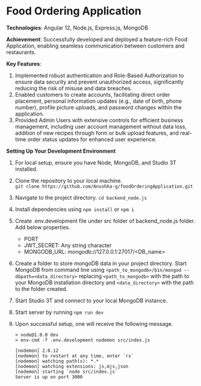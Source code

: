 # Food Ordering Application

**Technologies**: 
Angular 12, Node.js, Express.js, MongoDB

**Achievement**: 
Successfully developed and deployed a feature-rich Food Application, enabling seamless communication between customers and restaurants.

**Key Features**:
1. Implemented robust authentication and Role-Based Authorization to ensure data security and prevent unauthorized access, significantly reducing the risk of misuse and data breaches.
2. Enabled customers to create accounts, facilitating direct order placement, personal information updates (e.g., date of birth, phone number), profile picture uploads, and password       changes within the application.
3. Provided Admin Users with extensive controls for efficient business management, including user account management without data loss, addition of new recipes through form or bulk        upload features, and real-time order status updates for enhanced user experience.

**Setting Up Your Development Environment**
1. For local setup, ensure you have Node, MongoDB, and Studio 3T installed.
  
2. Clone the repository to your local machine.<br>
   ```git clone https://github.com/Anushka-g/foodOrderingApplication.git```
   
3. Navigate to the project directory.
   ```cd backend_node.js```
   
4. Install dependencies using ```npm install``` or ```npm i```

5. Create .env.development file under src folder of backend_node.js folder. Add below properties.
   
   - PORT
   - JWT_SECRET: Any string character
   - MONGODB_URL: mongodb://127.0.0.1:27017/<DB_name>

6. Create a folder to store mongoDB data in your project directory. Start MongoDB from command line using
   ```<path_to_mongodb>/bin/mongod --dbpath=<data_directory>```
   replacing `<path_to_mongodb>` with the path to your MongoDB installation directory and `<data_directory>` with the path to the folder        created.

7. Start Studio 3T and connect to your local MongoDB instance.

8. Start server by running ```npm run dev```

9. Upon successful setup, one will receive the following message.
 
   ``` 
   > node@1.0.0 dev
   > env-cmd -f .env.development nodemon src/index.js
  
   [nodemon] 2.0.12
   [nodemon] to restart at any time, enter `rs`
   [nodemon] watching path(s): *.*
   [nodemon] watching extensions: js,mjs,json
   [nodemon] starting `node src/index.js`
   Server is up on port 3000
   ```

